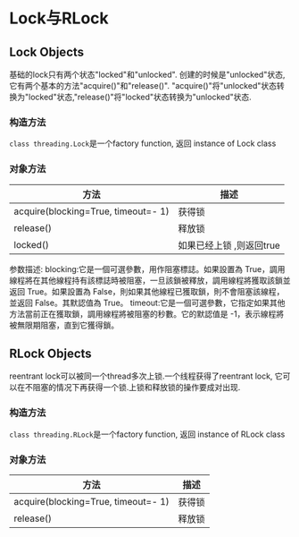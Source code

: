 # Lock与RLock



## Lock Objects
基础的lock只有两个状态"locked"和"unlocked". 创建的时候是"unlocked"状态, 它有两个基本的方法"acquire()"和"release()". "acquire()"将"unlocked"状态转换为"locked"状态,"release()"将"locked"状态转换为"unlocked"状态.

### 构造方法

`class threading.Lock`是一个factory function, 返回 instance of Lock class

### 对象方法
方法|描述
--|--
acquire(blocking=True, timeout=- 1)|获得锁
release()|释放锁
locked()|如果已经上锁 ,则返回true
参数描述:
blocking:它是一個可選參數，用作阻塞標誌。如果設置為 True，調用線程將在其他線程持有該標誌時被阻塞，一旦該鎖被釋放，調用線程將獲取該鎖並返回 True。如果設置為 False，則如果其他線程已獲取鎖，則不會阻塞該線程，並返回 False。其默認值為 True。
timeout:它是一個可選參數，它指定如果其他方法當前正在獲取鎖，調用線程將被阻塞的秒數。它的默認值是 -1，表示線程將被無限期阻塞，直到它獲得鎖。


## RLock Objects
reentrant lock可以被同一个thread多次上锁.一个线程获得了reentrant lock, 它可以在不阻塞的情况下再获得一个锁.上锁和释放锁的操作要成对出现.

### 构造方法 
`class threading.RLock`是一个factory function, 返回 instance of RLock class


### 对象方法

方法|描述
--|--
acquire(blocking=True, timeout=- 1)|获得锁
release()|释放锁